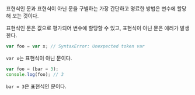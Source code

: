 표현식인 문과 표현식이 아닌 문을 구별하는 가장 간단하고 명료한 방법은 변수에 할당해 보는 것이다.

표현식인 문은 값으로 평가되어 변수에 할당할 수 있고, 표현식이 아닌 문은 에러가 발생한다.

```javascript
var foo = var x; // SyntaxError: Unexpected token var
```

`var x`는 표현식이 아닌 문이다.

```javascript
var foo = (bar = 3);
console.log(foo); // 3
```

`bar = 3`은 표현식인 문이다.
